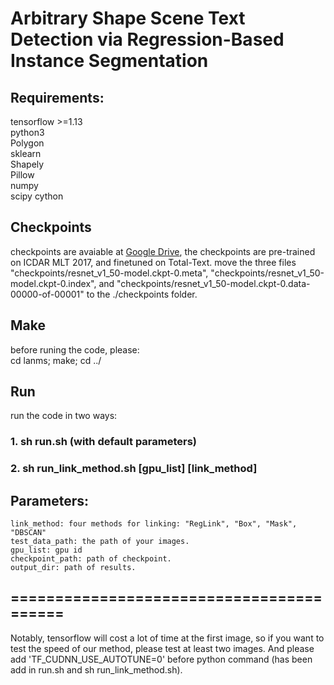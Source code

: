 # Arbitrary Shape Scene Text Detection via Regression-Based Instance Segmentation
## Requirements:  
tensorflow >=1.13  
python3  
Polygon  
sklearn  
Shapely  
Pillow  
numpy  
scipy
cython

## Checkpoints
checkpoints are avaiable at [Google Drive](https://drive.google.com/open?id=1oDsLlv0_l8_Uz7T3raGI0xTEg3dtFKsV), the checkpoints are pre-trained on ICDAR MLT 2017, and finetuned on Total-Text.
move the three files "checkpoints/resnet_v1_50-model.ckpt-0.meta", "checkpoints/resnet_v1_50-model.ckpt-0.index", and "checkpoints/resnet_v1_50-model.ckpt-0.data-00000-of-00001" to the ./checkpoints folder.

## Make
before runing the code, please:  
cd lanms; make; cd ../   

## Run  
run the code in two ways:  
### 1. sh run.sh       (with default parameters)  
### 2. sh run_link_method.sh [gpu_list] [link_method]  

## Parameters:  
    link_method: four methods for linking: "RegLink", "Box", "Mask", "DBSCAN"  
    test_data_path: the path of your images.  
    gpu_list: gpu id
    checkpoint_path: path of checkpoint.  
    output_dir: path of results.  

## =========================================
Notably, tensorflow will cost a lot of time at the first image, so if you want to test the speed of our method, please test at least two images. And please add 'TF_CUDNN_USE_AUTOTUNE=0' before python command (has been add in run.sh and sh run_link_method.sh).  
